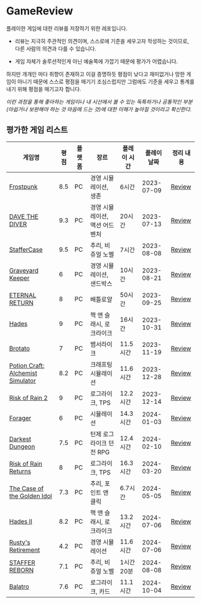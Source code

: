 # GameReview

플레이한 게임에 대한 리뷰를 저장하기 위한 레포입니다.

- 리뷰는 지극히 주관적인 의견이며, 스스로에 기준을 세우고자 작성하는 것이므로, 다른 사람의 의견과 다를 수 있습니다.

- 게임 자체가 솔루션적인게 아닌 예술쪽에 가깝기 때문에 평가가 어렵습니다.

하지만 개개인 마다 취향이 존재하고 이걸 증명하듯 평점이 낮다고 재미없거나 망한 게임이 아니기 때문에 스스로 평점을 매기기 조심스럽지만 그럼에도 기준을 세우고 통계를 내기 위해 평점을 매기고자 합니다.

*이런 과정을 통해 좋아하는 게임이나 내 시선에서 볼 수 있는 독특하거나 공통적인 부분(아쉽거나 보완해야 하는 것 마음에 드는 것)에 대한 이해가 높아질 것이라고 확신한다.*

## 평가한 게임 리스트

| 게임명 | 평점 | 플랫폼 | 장르 | 플레이 시간 | 플레이 날짜 | 정리 내용 |
| --- | --- | --- | --- | --- | --- | --- |
| [Frostpunk](https://store.steampowered.com/app/323190/Frostpunk/) | 8.5 | PC | 경영 시뮬레이션, 생존 | 6시간 | 2023-07-09 | [Review](https://github.com/fkdl0048/GameReview/issues/2) |
| [DAVE THE DIVER](https://store.steampowered.com/app/1868140/_/?l=koreana) | 9.3 | PC | 경영 시뮬레이션, 액션 어드벤처 | 20시간 | 2023-07-13 | [Review](https://github.com/fkdl0048/GameReview/issues/3) |
| [StafferCase](https://store.steampowered.com/app/2128480/_/) | 9.5 | PC | 추리, 비쥬얼 노벨 | 7시간 | 2023-08-08 | [Review](https://github.com/fkdl0048/GameReview/issues/5) |
| [Graveyard Keeper](https://store.steampowered.com/app/599140/Graveyard_Keeper/) | 6 | PC | 경영 시뮬레이션, 샌드박스 | 10시간 | 2023-08-21 | [Review](https://github.com/fkdl0048/GameReview/issues/6) |
| [ETERNAL RETURN](https://store.steampowered.com/app/1049590/Eternal_Return/) | 8 | PC | 배틀로얄 | 50시간 | 2023-09-25 | [Review](https://github.com/fkdl0048/GameReview/issues/8) |
| [Hades](https://store.steampowered.com/app/1145360/Hades/?l=koreana) | 9 | PC | 핵 앤 슬래시, 로크라이크 | 16시간 | 2023-10-31 | [Review](https://github.com/fkdl0048/GameReview/issues/9) |
| [Brotato](https://store.steampowered.com/app/1942280/Brotato/) | 7 | PC | 뱀서라이크 | 11.5시간 | 2023-11-19 | [Review](https://github.com/fkdl0048/GameReview/issues/10) |
| [Potion Craft: Alchemist Simulator](https://store.steampowered.com/app/1210320/Potion_Craft_Alchemist_Simulator/?l=koreana) | 8.2 | PC | 크래프팅 시뮬레이션 | 11.6시간 | 2023-12-28 | [Review](https://github.com/fkdl0048/GameReview/issues/12) |
| [Risk of Rain 2](https://store.steampowered.com/app/632360/Risk_of_Rain_2/) | 9 | PC | 로그라이크, TPS | 12.2시간 | 2023-12-14 | [Review](https://github.com/fkdl0048/GameReview/issues/11) |
| [Forager](https://store.steampowered.com/app/751780/Forager/) | 6 | PC | 시뮬레이션 | 14.3시간 | 2024-01-03 | [Review](https://github.com/fkdl0048/GameReview/issues/13) |
| [Darkest Dungeon](https://store.steampowered.com/app/262060/Darkest_Dungeon/) | 7.5 | PC | 턴제 로그라이크 던전 RPG | 12.4시간 | 2024-02-10 | [Review](https://github.com/fkdl0048/GameReview/issues/14) |
| [Risk of Rain Returns](https://store.steampowered.com/app/1337520/Risk_of_Rain_Returns/) | 8 | PC | 로그라이크, TPS | 16.3시간 | 2024-03-20 | [Review](https://github.com/fkdl0048/GameReview/issues/15) |
| [The Case of the Golden Idol](https://store.steampowered.com/app/1677770/The_Case_of_the_Golden_Idol/) | 7.3 | PC | 추리, 포인트 앤 클릭 | 6.7시간 | 2024-05-05 | [Review](https://github.com/fkdl0048/GameReview/issues/16) |
| [Hades II](https://store.steampowered.com/app/1145350/Hades_II/) | 8.2 | PC | 핵 앤 슬래시, 로크라이크 | 13.2시간 | 2024-07-06 | [Review](https://github.com/fkdl0048/GameReview/issues/17) |
| [Rusty's Retirement](https://store.steampowered.com/app/2666510/Rustys_Retirement/) | 4.2 | PC | 경영 시뮬레이션 | 11.6시간 | 2024-07-06 | [Review](https://github.com/fkdl0048/GameReview/issues/18) |
| [STAFFER REBORN](https://store.steampowered.com/app/2658920/Staffer_Reborn/) | 7.1 | PC | 추리, 비쥬얼 노벨 | 1시간 20분 | 2024-08-08 | [Review](https://github.com/fkdl0048/GameReview/issues/20) |
| [Balatro](https://store.steampowered.com/app/2379780/Balatro/) | 7.6 | PC | 로그라이크, 카드 | 11.1시간 | 2024-10-04 | [Review](https://github.com/fkdl0048/GameReview/issues/21)